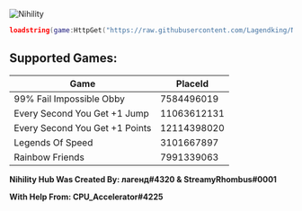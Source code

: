 ![Nihility](https://share.creavite.co/O0zXBHWSHfHEP0qt.gif)

```lua
loadstring(game:HttpGet("https://raw.githubusercontent.com/Lagendking/Nihility/main/script.lua"))()
```

## Supported Games:

**Game** | **PlaceId**
---------|------------
99% Fail Impossible Obby | 7584496019
Every Second You Get +1 Jump | 11063612131
Every Second You Get +1 Points | 12114398020
Legends Of Speed | 3101667897
Rainbow Friends | 7991339063

**Nihility Hub Was Created By: лагенд#4320 & StreamyRhombus#0001**

**With Help From: CPU_Accelerator#4225**
